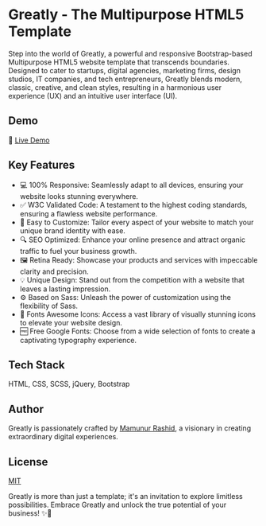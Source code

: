 # Greatly - The Multipurpose HTML5 Template

Step into the world of Greatly, a powerful and responsive Bootstrap-based Multipurpose HTML5 website template that transcends boundaries. Designed to cater to startups, digital agencies, marketing firms, design studios, IT companies, and tech entrepreneurs, Greatly blends modern, classic, creative, and clean styles, resulting in a harmonious user experience (UX) and an intuitive user interface (UI). 

## Demo
🔗 [Live Demo](https://mamunverse.github.io/Greatly-The-Multipurpose-HTML5-Template/)

## Key Features

- 💻 100% Responsive: Seamlessly adapt to all devices, ensuring your website looks stunning everywhere.
- ✅ W3C Validated Code: A testament to the highest coding standards, ensuring a flawless website performance.
- 🔧 Easy to Customize: Tailor every aspect of your website to match your unique brand identity with ease.
- 🔍 SEO Optimized: Enhance your online presence and attract organic traffic to fuel your business growth.
- 🖼️ Retina Ready: Showcase your products and services with impeccable clarity and precision.
- 💡 Unique Design: Stand out from the competition with a website that leaves a lasting impression.
- ⚙️ Based on Sass: Unleash the power of customization using the flexibility of Sass.
- 🎨 Fonts Awesome Icons: Access a vast library of visually stunning icons to elevate your website design.
- 🆓 Free Google Fonts: Choose from a wide selection of fonts to create a captivating typography experience.

## Tech Stack
HTML, CSS, SCSS, jQuery, Bootstrap

## Author

Greatly is passionately crafted by [Mamunur Rashid](https://mamunverse.com/), a visionary in creating extraordinary digital experiences.

## License

[MIT](https://choosealicense.com/licenses/mit/)

Greatly is more than just a template; it's an invitation to explore limitless possibilities. Embrace Greatly and unlock the true potential of your business! ✨🌟
